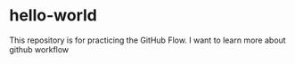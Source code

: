 # hello-world
This repository is for practicing the GitHub Flow.
I want to learn more about github workflow
